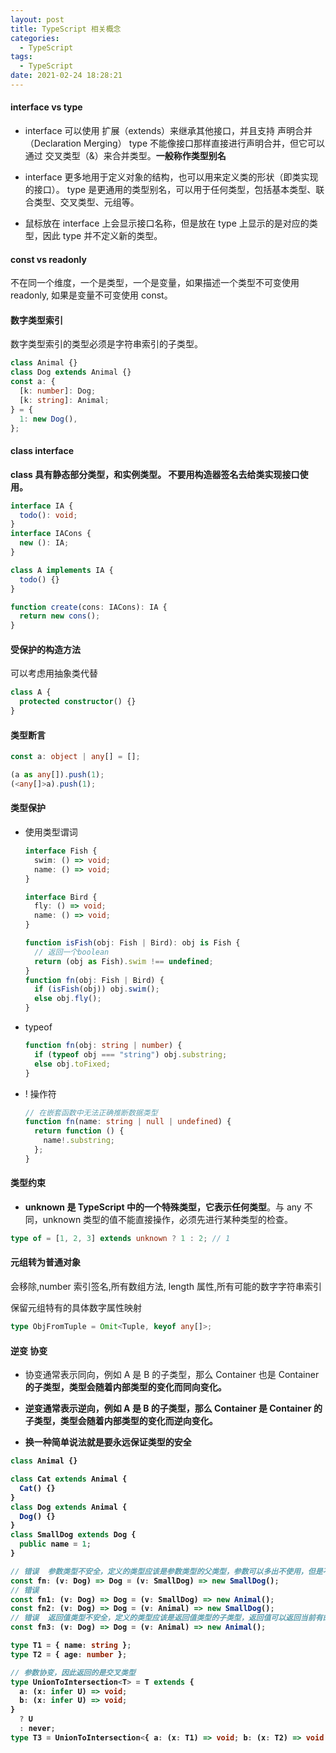 ```yaml
---
layout: post
title: TypeScript 相关概念
categories:
  - TypeScript
tags:
  - TypeScript
date: 2021-02-24 18:28:21
---
```


#### interface vs type

- interface 可以使用 扩展（extends）来继承其他接口，并且支持 声明合并（Declaration Merging）
  type 不能像接口那样直接进行声明合并，但它可以通过 交叉类型（&）来合并类型。**一般称作类型别名**

- interface 更多地用于定义对象的结构，也可以用来定义类的形状（即类实现的接口）。
  type 是更通用的类型别名，可以用于任何类型，包括基本类型、联合类型、交叉类型、元组等。

- 鼠标放在 interface 上会显示接口名称，但是放在 type 上显示的是对应的类型，因此 type 并不定义新的类型。

#### const vs readonly

不在同一个维度，一个是类型，一个是变量，如果描述一个类型不可变使用 readonly, 如果是变量不可变使用 const。

#### 数字类型索引

数字类型索引的类型必须是字符串索引的子类型。

```ts
class Animal {}
class Dog extends Animal {}
const a: {
  [k: number]: Dog;
  [k: string]: Animal;
} = {
  1: new Dog(),
};
```

#### class interface

**class 具有静态部分类型，和实例类型。 不要用构造器签名去给类实现接口使用。**

```ts
interface IA {
  todo(): void;
}
interface IACons {
  new (): IA;
}

class A implements IA {
  todo() {}
}

function create(cons: IACons): IA {
  return new cons();
}
```

#### 受保护的构造方法

可以考虑用抽象类代替

```ts
class A {
  protected constructor() {}
}
```

#### 类型断言

```ts
const a: object | any[] = [];

(a as any[]).push(1);
(<any[]>a).push(1);
```

#### 类型保护

- 使用类型谓词

  ```ts
  interface Fish {
    swim: () => void;
    name: () => void;
  }

  interface Bird {
    fly: () => void;
    name: () => void;
  }

  function isFish(obj: Fish | Bird): obj is Fish {
    // 返回一个boolean
    return (obj as Fish).swim !== undefined;
  }
  function fn(obj: Fish | Bird) {
    if (isFish(obj)) obj.swim();
    else obj.fly();
  }
  ```

- typeof

  ```ts
  function fn(obj: string | number) {
    if (typeof obj === "string") obj.substring;
    else obj.toFixed;
  }
  ```

- ! 操作符

  ```ts
  // 在嵌套函数中无法正确推断数据类型
  function fn(name: string | null | undefined) {
    return function () {
      name!.substring;
    };
  }
  ```

#### 类型约束

- **unknown 是 TypeScript 中的一个特殊类型，它表示任何类型**。与 any 不同，unknown 类型的值不能直接操作，必须先进行某种类型的检查。

```ts
type of = [1, 2, 3] extends unknown ? 1 : 2; // 1
```

#### 元组转为普通对象

会移除,number 索引签名,所有数组方法, length 属性,所有可能的数字字符串索引

保留元组特有的具体数字属性映射

```ts
type ObjFromTuple = Omit<Tuple, keyof any[]>;
```

#### 逆变 协变

- 协变通常表示同向，例如 A 是 B 的子类型，那么 Container<A> 也是 Container<B> 的子类型，类型会随着内部类型的变化而同向变化。

- 逆变通常表示逆向，例如 A 是 B 的子类型，那么 Container<B> 是 Container<A> 的子类型，类型会随着内部类型的变化而逆向变化。

- 换一种简单说法就是要永远保证类型的安全

```ts
class Animal {}

class Cat extends Animal {
  Cat() {}
}
class Dog extends Animal {
  Dog() {}
}
class SmallDog extends Dog {
  public name = 1;
}

// 错误  参数类型不安全，定义的类型应该是参数类型的父类型，参数可以多出不使用，但是不能少
const fn: (v: Dog) => Dog = (v: SmallDog) => new SmallDog();
// 错误
const fn1: (v: Dog) => Dog = (v: SmallDog) => new Animal();
const fn2: (v: Dog) => Dog = (v: Animal) => new SmallDog();
// 错误  返回值类型不安全，定义的类型应该是返回值类型的子类型，返回值可以返回当前有的类型，但是不能多返回
const fn3: (v: Dog) => Dog = (v: Animal) => new Animal();
```

```ts
type T1 = { name: string };
type T2 = { age: number };

// 参数协变，因此返回的是交叉类型
type UnionToIntersection<T> = T extends {
  a: (x: infer U) => void;
  b: (x: infer U) => void;
}
  ? U
  : never;
type T3 = UnionToIntersection<{ a: (x: T1) => void; b: (x: T2) => void }>; // T1 & T2
```
